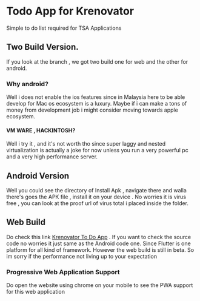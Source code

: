 # Todo App for Krenovator
 Simple to do list required for TSA Applications
 
## Two Build Version.
 If you look at the branch , we got two build one for web and the other for android.
 
### Why android?

Well i does not enable the ios features since in Malaysia here to be able develop for Mac os ecosystem is a luxury. Maybe if i can make a tons of money from development job i might consider moving towards apple ecosystem.

#### VM WARE , HACKINTOSH?

Well i try it , and it's not worth tho since super laggy and nested virtualization is actually a joke for now unless you run a very powerful pc and a very high performance server.

## Android Version

Well you could see the directory of Install Apk , navigate there and walla there's goes the APK file , install it on your device . No worries it is virus free , you can look at the proof url of virus total i placed inside the folder.

## Web Build

Do check this link [Krenovator To Do App](https://portfolio-34dfd.web.app/#/) . If you want to check the source code no worries it just same as the Android code one. Since Flutter is one platform for all kind of framework. However the web build is still in beta. So im sorry if the performance not living up to your expectation 

### Progressive Web Application Support

Do open the website using chrome on your mobile to see the PWA support for this web application
